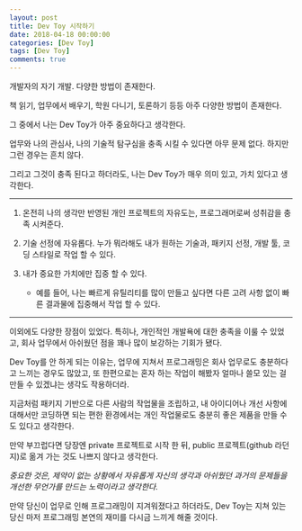 ```yaml
---
layout: post
title: Dev Toy 시작하기
date: 2018-04-18 00:00:00
categories: [Dev Toy]
tags: [Dev Toy]
comments: true
---
```

개발자의 자기 개발.
다양한 방법이 존재한다.

책 읽기, 업무에서 배우기, 학원 다니기, 토론하기 등등 아주 다양한 방법이 존재한다.

그 중에서 나는 Dev Toy가 아주 중요하다고 생각한다.

업무와 나의 관심사, 나의 기술적 탐구심을 충족 시킬 수 있다면 아무 문제 없다.
하지만 그런 경우는 흔치 않다.

그리고 그것이 충족 된다고 하더라도, 나는 Dev Toy가 매우 의미 있고, 가치 있다고 생각한다.

---

1. 온전히 나의 생각만 반영된 개인 프로젝트의 자유도는, 프로그래머로써 성취감을 충족 시켜준다.

2. 기술 선정에 자유롭다. 누가 뭐라해도 내가 원하는 기술과, 패키지 선정, 개발 툴, 코딩 스타일로 작업 할 수 있다.

3. 내가 중요한 가치에만 집중 할 수 있다. 
    * 예를 들어, 나는 빠르게 유틸리티를 많이 만들고 싶다면 다른 고려 사항 없이 빠른 결과물에 집중해서 작업 할 수 있다.

---

이외에도 다양한 장점이 있었다.
특히나, 개인적인 개발욕에 대한 충족을 이룰 수 있었고, 회사 업무에서 아쉬웠던 점을 꽤나 많이 보강하는 기회가 됐다.

Dev Toy를 안 하게 되는  이유는, 업무에 지쳐서 프로그래밍은 회사 업무로도 충분하다고 느끼는 경우도 많았고, 또 한편으로는 혼자 하는 작업이 해봤자 얼마나 쓸모 있는 걸 만들 수 있겠냐는 생각도 작용하더라.

지금처럼 패키지 기반으로 다른 사람의 작업물을 조립하고, 내 아이디어나 개선 사항에 대해서만 코딩하면 되는 편한 환경에서는 개인 작업물로도 충분히 좋은 제품을 만들 수도 있다고 생각한다.

만약 부끄럽다면 당장엔 private 프로젝트로 시작 한 뒤, public 프로젝트(github 라던지)로 옮겨 가는 것도 나쁘지 않다고 생각한다.

*중요한 것은, 제약이 없는 상황에서 자유롭게 자신의 생각과 아쉬웠던 과거의 문제들을 개선한 무언가를 만드는 노력이라고 생각한다.*

만약 당신이 업무로 인해 프로그래밍이 지겨워졌다고 하더라도, Dev Toy는 지쳐 있는 당신 마저 프로그래밍 본연의 재미를 다시금 느끼게 해줄 것이다.